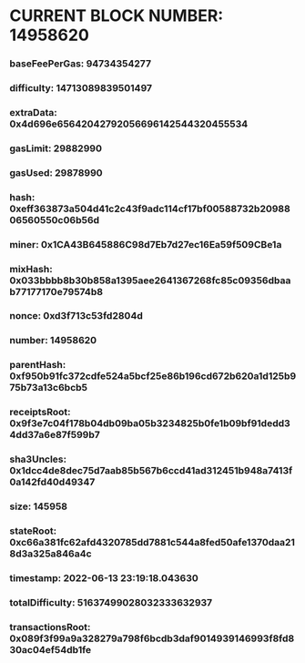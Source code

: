 # CURRENT BLOCK NUMBER: 14958620

### baseFeePerGas: 94734354277
### difficulty: 14713089839501497
### extraData: 0x4d696e65642042792056696142544320455534
### gasLimit: 29882990
### gasUsed: 29878990
### hash: 0xeff363873a504d41c2c43f9adc114cf17bf00588732b2098806560550c06b56d
### miner: 0x1CA43B645886C98d7Eb7d27ec16Ea59f509CBe1a
### mixHash: 0x033bbbb8b30b858a1395aee2641367268fc85c09356dbaab77177170e79574b8
### nonce: 0xd3f713c53fd2804d
### number: 14958620
### parentHash: 0xf950b91fc372cdfe524a5bcf25e86b196cd672b620a1d125b975b73a13c6bcb5
### receiptsRoot: 0x9f3e7c04f178b04db09ba05b3234825b0fe1b09bf91dedd34dd37a6e87f599b7
### sha3Uncles: 0x1dcc4de8dec75d7aab85b567b6ccd41ad312451b948a7413f0a142fd40d49347
### size: 145958
### stateRoot: 0xc66a381fc62afd4320785dd7881c544a8fed50afe1370daa218d3a325a846a4c
### timestamp: 2022-06-13 23:19:18.043630
### totalDifficulty: 51637499028032333632937
### transactionsRoot: 0x089f3f99a9a328279a798f6bcdb3daf9014939146993f8fd830ac04ef54db1fe
